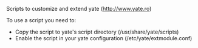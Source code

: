 Scripts to customize and extend yate (http://www.yate.ro)

To use a script you need to:
* Copy the script to yate's script directory (/usr/share/yate/scripts)
* Enable the script in your yate configuration (/etc/yate/extmodule.conf)
